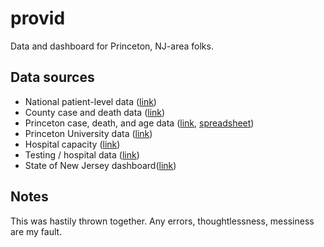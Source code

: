 # provid
Data and dashboard for Princeton, NJ-area folks.

## Data sources
- National patient-level data ([link](https://data.cdc.gov/Case-Surveillance/COVID-19-Case-Surveillance-Public-Use-Data/vbim-akqf))
- County case and death data ([link](https://usafacts.org/visualizations/coronavirus-covid-19-spread-map/state/new-jersey/county/mercer-county))
- Princeton case, death, and age data ([link](https://princetoncovid.org/the-latest/local-cases/), [spreadsheet](https://docs.google.com/spreadsheets/d/1b-nTEu7ND92SQvnM-SVR5MpgdrQhMrwjD_xReDDll3E/edit?usp=sharing))
- Princeton University data ([link](https://www.princeton.edu/content/covid-19-coronavirus-information))
- Hospital capacity ([link](https://healthdata.gov/dataset/covid-19-estimated-patient-impact-and-hospital-capacity-state))
- Testing / hospital data ([link](https://covidtracking.com/data/download))
- State of New Jersey dashboard([link](https://maps.arcgis.com/apps/MapSeries/index.html?appid=c2efd1898e48452e83d7218329e953d7))

## Notes
This was hastily thrown together. Any errors, thoughtlessness, messiness are my fault.

